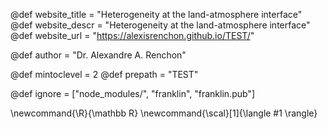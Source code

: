 <!--
Add here global page variables to use throughout your
website.
The website_* must be defined for the RSS to work
-->
@def website_title = "Heterogeneity at the land-atmosphere interface"
@def website_descr = "Heterogeneity at the land-atmosphere interface"
@def website_url   = "https://alexisrenchon.github.io/TEST/"

@def author = "Dr. Alexandre A. Renchon"

@def mintoclevel = 2
@def prepath = "TEST"

<!--
Add here files or directories that should be ignored by Franklin, otherwise
these files might be copied and, if markdown, processed by Franklin which
you might not want. Indicate directories by ending the name with a `/`.
-->
@def ignore = ["node_modules/", "franklin", "franklin.pub"]

<!--
Add here global latex commands to use throughout your
pages. It can be math commands but does not need to be.
For instance:
* \newcommand{\phrase}{This is a long phrase to copy.}
-->
\newcommand{\R}{\mathbb R}
\newcommand{\scal}[1]{\langle #1 \rangle}

